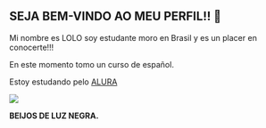 ## SEJA BEM-VINDO AO MEU PERFIL!! 📔 
Mi nombre es LOLO
soy estudante moro en Brasil y es un placer en conocerte!!!

En este momento tomo un curso de español.

Estoy estudando pelo [ALURA](https://www.alura.com.br)

![](https://media1.tenor.com/m/RTPlQI1jeH4AAAAC/jim-face.gif)

**BEIJOS DE LUZ NEGRA.**
